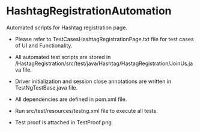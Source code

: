 # HashtagRegistrationAutomation
Automated scripts for Hashtag registration page.

- Please refer to TestCasesHashtagRegistrationPage.txt file for test cases of UI and Functionality.

- All automated test scripts are stored in /HastagRegistration/src/test/java/Hashtag/HastagRegistration/JoinUs.java file.

- Driver initialization and session close annotations are written in TestNgTestBase.java file.

- All dependencies are defined in pom.xml file.

- Run src/test/resources/testng.xml file to execute all tests.

- Test proof is attached in TestProof.png